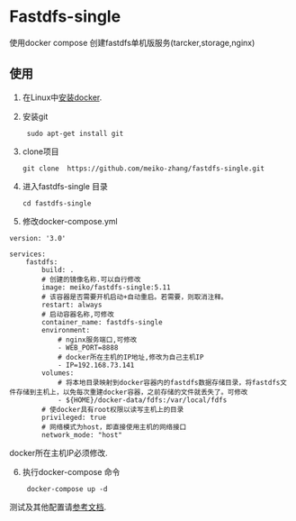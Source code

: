 #  Fastdfs-single
使用docker compose 创建fastdfs单机版服务(tarcker,storage,nginx)
## 使用
1. 在Linux中[安装docker](https://blog.csdn.net/meiko_zhang/article/details/81320721).  
2. 安装git    
  
	    sudo apt-get install git
3. clone项目    
  
	   git clone  https://github.com/meiko-zhang/fastdfs-single.git  
4. 进入fastdfs-single 目录  

       cd fastdfs-single
5. 修改docker-compose.yml
```
version: '3.0'

services:
    fastdfs:
        build: .
        # 创建的镜像名称.可以自行修改
        image: meiko/fastdfs-single:5.11
        # 该容器是否需要开机启动+自动重启。若需要，则取消注释。
        restart: always
        # 启动容器名称,可修改
        container_name: fastdfs-single
        environment:
            # nginx服务端口,可修改
            - WEB_PORT=8888
            # docker所在主机的IP地址,修改为自己主机IP
            - IP=192.168.73.141
        volumes:
            # 将本地目录映射到docker容器内的fastdfs数据存储目录，将fastdfs文件存储到主机上，以免每次重建docker容器，之前存储的文件就丢失了。可修改
            - ${HOME}/docker-data/fdfs:/var/local/fdfs
        # 使docker具有root权限以读写主机上的目录
        privileged: true
        # 网络模式为host，即直接使用主机的网络接口
        network_mode: "host"

```  
 docker所在主机IP必须修改.
 
6. 执行docker-compose 命令  

        docker-compose up -d
    
测试及其他配置请[参考文档](https://www.centos.bz/2017/12/%E4%BD%BF%E7%94%A8docker-compose%E4%B8%80%E9%94%AE%E9%83%A8%E7%BD%B2%E5%88%86%E5%B8%83%E5%BC%8F%E6%96%87%E4%BB%B6%E7%B3%BB%E7%BB%9Ffastdfs/).
    
